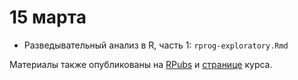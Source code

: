 # 15 марта

* Разведывательный анализ в R, часть 1: `rprog-exploratory.Rmd`

Материалы также опубликованы на [RPubs](http://rpubs.com/AllaT/) и [странице](http://math-info.hse.ru/s18/o) курса.
